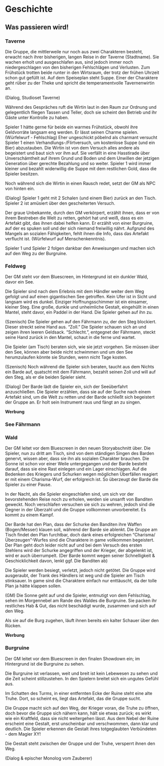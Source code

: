 # Geschichte

## Was passieren wird!

### Taverne 
Die Gruppe, die mittlerweile nur noch aus zwei Charakteren besteht, erwacht nach ihrer bisherigen, langen Reise in der Taverne (Stadtname). Sie wachen erholt und ausgeschlafen aus, sind jedoch immer noch niedergeschlagen von den bisherigen Fehlschlägen und Verlusten. Zum Frühstück trotten beide runter in den Wirtsraum, der trotz der frühen Uhrzeit schon gut gefüllt ist. Auf dem Speiseplan steht Suppe. Einer der Charaktere geht rüber zu der Theke und spricht die temperamentvolle Tavernenwirtin an. 

(Dialog, Studioset Taverne) 

Während des Gespräches ruft die Wirtin laut in den Raum zur Ordnung und gelegentlich fliegen Tassen und Teller, doch sie scheint den Betrieb und ihr Gäste unter Kontrolle zu haben.  

Spieler 1 hätte gerne für beide ein warmes Frühstück, obwohl ihre Geldvorräte langsam eng werden. Er lässt seinen Charme spielen. (Würfelwurf - Fehlschlag) Eher ungeschickt pöbelnd als charmant versucht Spieler 1 einen Verhandlungs-/Flirtversuch, um kostenlose Suppe (und ein Bier) abzustauben. Die Wirtin ist von dem Versuch alles andere als begeistert und baut sich vor ihm auf. Sie verfällt in eine Hasstirade über Unverschämtheit auf ihrem Grund und Boden und dem Unwillen der jetzigen Generation über gerechte Bezahlung und so weiter. Spieler 1 wird immer kleiner und bezahlt widerwillig die Suppe mit dem restlichen Gold, dass die Spieler besitzen.  

 Noch während sich die Wirtin in einen Rausch redet, setzt der GM als NPC von hinten ein. 

(Dialog) Spieler 1 geht mit 2 Schalen (und einem Bier) zurück an den Tisch. Spieler 2 ist amüsiert über den gescheiterten Versuch.  

Der graue Unbekannte, durch den GM verkörpert, erzählt ihnen, dass er von ihrem Bestreben die Welt zu retten, gehört hat und weiß, dass es ein Artefakt gibt, das ihnen dabei helfen kann. Er erzählt von einer Burgruine, auf der es spuken soll und der sich niemand freiwillig nährt. Aufgrund des Mangels an sozialen Fähigkeiten, fehlt ihnen die Info, dass das Artefakt verflucht ist. (Würfelwurf auf Menschenkenntnis). 

Spieler 1 und Spieler 2 folgen dankbar den Anweisungen und machen sich auf den Weg zu der Burgruine. 

### Feldweg 

Der GM steht vor dem Bluescreen, im Hintergrund ist ein dunkler Wald, davor ein See.  

Die Spieler sind nach dem Erlebnis mit dem Händler weiter dem Weg gefolgt und auf einen gigantischen See getroffen. Kein Ufer ist in Sicht und langsam wird es dunkel. Einziger Hoffnungsschimmer ist ein einsamer, kleiner Steg. Eine große, dunkle und unheimliche Gestalt, eingehüllt in einen Mantel, steht davor, ein Paddel in der Hand. Die Spieler gehen auf ihn zu. 

(Szenisch) Die Spieler gehen auf den Fährmann zu, der den Steg blockiert. Dieser streckt seine Hand aus. “Zoll.” Die Spieler schauen sich an und zeigen ihren leeren Geldsack. “Schlecht.”, entgegnet der Fährmann, steckt seine Hand zurück in den Mantel, schaut in die ferne und wartet. 

Die Spieler (am Tisch) beraten sich, wie sie jetzt vorgehen. Sie müssen über den See, können aber beide nicht schwimmen und um den See herumzulaufen könnte sie Stunden, wenn nicht Tage kosten.  

(Szenisch) Noch während die Spieler sich beraten, taucht aus dem Nichts ein Barde auf, quatscht mit dem Fährmann, bezahlt seinen Zoll und will auf den Steg, als er die beiden Spieler sieht. 

(Dialog) Der Barde lädt die Spieler ein, sich der Seeüberfahrt anzuschließen. Die Spieler erzählen, dass sie auf der Suche nach einem Artefakt sind, um die Welt zu retten und der Barde schließt sich begeistert der Gruppe an.  Er holt sein Instrument raus und fängt an zu singen.  

**Werbung**

### See Fährmann 



### Wald  

Der GM leitet vor dem Bluescreen in den neuen Storyabschnitt über. Die Spieler, nun zu dritt am Tisch, sind von dem ständigen Singen des Barden genervt, wissen aber, dass sie ihn als sozialen Charakter brauchen. Die Sonne ist schon vor einer Weile untergegangen und der Barde besteht darauf, dass sie eine Rast einlegen und ein Lager einschlagen. Auf die Bedenken des Kriegers und Schurken wegen möglichen Überfällen reagiert er mit einem Charisma-Wurf, der erfolgreich ist. So überzeugt der Barde die Spieler zu einer Pause.  

In der Nacht, als die Spieler eingeschlafen sind, um sich vor der bevorstehenden Reise noch zu erholen, werden sie unsanft von Banditen geweckt. Noch verschlafen versuchen sie sich zu wehren, jedoch sind die Gegner in der Überzahl und die Gruppe vollkommen unvorbereitet. Es kommt zu einem Kampf. 

Der Barde hat den Plan, dass der Schurke den Banditen ihre Waffen (Bogen/Messer) klauen soll, während der Barde sie ablenkt. Die Gruppe am Tisch findet den Plan furchtbar, doch dank eines erfolgreichen “Charisma/Überzeugen”-Wurfes sind die Charaktere in game vollkommen begeistert. Der Plan geht doch leider nicht auf und bei dem Versuch des ersten Stehlens wird der Schurke angegriffen und der Krieger, der abgelenkt ist, wird er auch überrumpelt. (Der Barde kommt wegen seiner Schnelligkeit & Geschicklichkeit davon, lenkt ggf. Die Banditen ab) 

Die Spieler werden besiegt, verletzt, jedoch nicht getötet. Die Gruppe wird ausgeraubt, der Trank des Händlers ist weg und die Spieler am Tisch stinksauer. In game sind die Charaktere einfach nur enttäuscht, da der tolle Plan ja hätte klappen sollen. 

(GM) Die Sonne geht auf und die Spieler, entmutigt von dem Fehlschlag, sehen im Morgennebel am Rande des Waldes die Burgruine. Sie packen ihr restliches Hab & Gut, das nicht beschädigt wurde, zusammen und sich auf den Weg. 

Als sie auf die Burg zugehen, läuft ihnen bereits ein kalter Schauer über den Rücken.  

**Werbung**

### Burgruine 

Der GM leitet vor dem Bluescreen in den finalen Showdown ein; im Hintergrund ist die Burgruine zu sehen. 

Die Burgruine ist verlassen, weit und breit ist kein Lebewesen zu sehen und die Zeit scheint stillzustehen. In den Spielern breitet sich ein ungutes Gefühl aus.  

Im Schatten des Turms, in einer entfernten Ecke der Ruine steht eine alte Truhe. Dort, so scheint es, liegt das Artefakt, das die Gruppe sucht.  

Die Gruppe macht sich auf den Weg, der Krieger voran, die Truhe zu öffnen, doch bevor die Gruppe sich nähern kann, hält sie etwas zurück; es wirkt wie ein Kraftfeld, dass sie nicht weitergehen lässt. Aus dem Nebel der Ruine erscheint eine Gestalt, erst unscheinbar und verschwommen, dann klar und deutlich. Die Spieler erkennen die Gestalt ihres totgeglaubten Verbündeten - dem Magier XY!  

Die Gestalt steht zwischen der Gruppe und der Truhe, versperrt ihnen den Weg.  

(Dialog & epischer Monolog vom Zauberer) 

